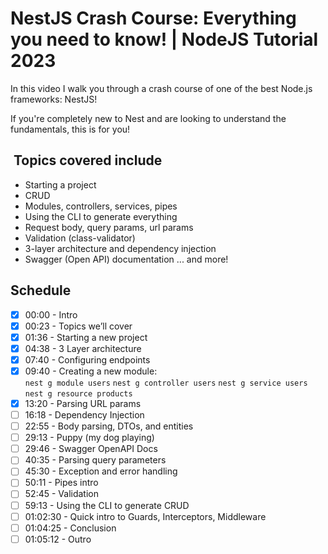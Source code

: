 # NestJS Crash Course: Everything you need to know! | NodeJS Tutorial 2023

In this video I walk you through a crash course of one of
the best Node.js frameworks: NestJS!

If you're completely new to Nest and are looking to
understand the fundamentals, this is for you!

##  Topics covered include

- Starting a project
- CRUD
- Modules, controllers, services, pipes
- Using the CLI to generate everything
- Request body, query params, url params
- Validation (class-validator)
- 3-layer architecture and dependency injection
- Swagger (Open API) documentation ... and more!

## Schedule

- [x] 00:00 - Intro
- [x] 00:23 - Topics we’ll cover
- [x] 01:36 - Starting a new project
- [x] 04:38 - 3 Layer architecture
- [x] 07:40 - Configuring endpoints
- [x] 09:40 - Creating a new module:  
  `nest g module users`
  `nest g controller users`
  `nest g service users`
  `nest g resource products`
- [x] 13:20 - Parsing URL params
- [ ] 16:18 - Dependency Injection
- [ ] 22:55 - Body parsing, DTOs, and entities
- [ ] 29:13 - Puppy (my dog playing)
- [ ] 29:46 - Swagger OpenAPI Docs
- [ ] 40:35 - Parsing query parameters
- [ ] 45:30 - Exception and error handling
- [ ] 50:11 - Pipes intro
- [ ] 52:45 - Validation
- [ ] 59:13 - Using the CLI to generate CRUD
- [ ] 01:02:30 - Quick intro to Guards, Interceptors, Middleware
- [ ] 01:04:25 - Conclusion
- [ ] 01:05:12 - Outro
